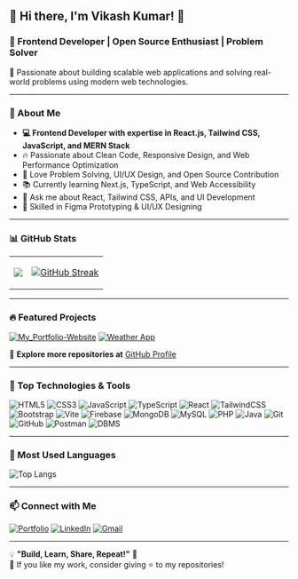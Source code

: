 ## **🌟 Hi there, I'm Vikash Kumar! 👋**
### 🚀 Frontend Developer | Open Source Enthusiast | Problem Solver  

📌 Passionate about building scalable web applications and solving real-world problems using modern web technologies.

---

### **📌 About Me**
- **💻 Frontend Developer with expertise in React.js, Tailwind CSS, JavaScript, and MERN Stack**  
- 🔥 Passionate about Clean Code, Responsive Design, and Web Performance Optimization  
- 🎯 Love Problem Solving, UI/UX Design, and Open Source Contribution  
- 📚 Currently learning Next.js, TypeScript, and Web Accessibility  
- 💬 Ask me about React, Tailwind CSS, APIs, and UI Development
- 🎨 Skilled in Figma Prototyping & UI/UX Designing  

---

### **📊 GitHub Stats**
<table>
<tr>
<td>
<img src="https://github-readme-stats.vercel.app/api?username=Vikashkrjsr15&show_icons=true&theme=tokyonight" />
</td>
<td>
<!-- <img src="https://streak-stats.demolab.com?user=Vikashkrjsr15&theme=tokyonight" alt="GitHub Streak" />-->

<a href="https://git.io/streak-stats"><img src="https://streak-stats.demolab.com?user=Vikashkrjsr15&theme=dark" alt="GitHub Streak" /></a>

<!--   [![GitHub Streak](https://streak-stats.demolab.com?user=Vikashkrjsr15&theme=)](https://git.io/streak-stats) -->

</td>
</tr>
</table>

---

### **🔥 Featured Projects**
[![My_Portfolio-Website](https://github-readme-stats.vercel.app/api/pin/?username=Vikashkrjsr15&repo=My_Portfolio&theme=tokyonight)](https://vikashkrjsr15.github.io/My_Portfolio/) 
[![Weather App](https://github-readme-stats.vercel.app/api/pin/?username=Vikashkrjsr15&repo=react-vite-weather-app&theme=tokyonight)](https://github.com/Vikashkrjsr15/react-vite-weather-app)

🔗 **Explore more repositories at** [GitHub Profile](https://github.com/Vikashkrjsr15?tab=repositories)

---

### **📌 Top Technologies & Tools**
![HTML5](https://img.shields.io/badge/HTML5-E34F26?style=for-the-badge&logo=html5&logoColor=white)
![CSS3](https://img.shields.io/badge/CSS3-1572B6?style=for-the-badge&logo=css3&logoColor=white)
![JavaScript](https://img.shields.io/badge/JavaScript-F7DF1E?style=for-the-badge&logo=javascript&logoColor=black)
![TypeScript](https://img.shields.io/badge/TypeScript-007ACC?style=for-the-badge&logo=typescript&logoColor=white)
![React](https://img.shields.io/badge/React-20232A?style=for-the-badge&logo=react&logoColor=61DAFB)
![TailwindCSS](https://img.shields.io/badge/Tailwind_CSS-38B2AC?style=for-the-badge&logo=tailwind-css&logoColor=white)
![Bootstrap](https://img.shields.io/badge/Bootstrap-563D7C?style=for-the-badge&logo=bootstrap&logoColor=white)
![Vite](https://img.shields.io/badge/Vite-646CFF?style=for-the-badge&logo=vite&logoColor=white)
![Firebase](https://img.shields.io/badge/Firebase-FFCA28?style=for-the-badge&logo=firebase&logoColor=black)
![MongoDB](https://img.shields.io/badge/MongoDB-47A248?style=for-the-badge&logo=mongodb&logoColor=white)
![MySQL](https://img.shields.io/badge/MySQL-4479A1?style=for-the-badge&logo=mysql&logoColor=white)
![PHP](https://img.shields.io/badge/PHP-777BB4?style=for-the-badge&logo=php&logoColor=white)
![Java](https://img.shields.io/badge/Java-ED8B00?style=for-the-badge&logo=java&logoColor=white)
![Git](https://img.shields.io/badge/Git-F05032?style=for-the-badge&logo=git&logoColor=white)
![GitHub](https://img.shields.io/badge/GitHub-181717?style=for-the-badge&logo=github&logoColor=white)
![Postman](https://img.shields.io/badge/Postman-FF6C37?style=for-the-badge&logo=postman&logoColor=white)
![DBMS](https://img.shields.io/badge/DBMS-003B57?style=for-the-badge&logo=databricks&logoColor=white)



---

### **🌟 Most Used Languages**
![Top Langs](https://github-readme-stats.vercel.app/api/top-langs/?username=Vikashkrjsr15&langs_count=10&layout=compact&theme=tokyonight)

---

### **📫 Connect with Me**
[![Portfolio](https://img.shields.io/badge/Portfolio-121013?style=for-the-badge&logo=githubpages&logoColor=white)](https://vikashkrjsr15.github.io/My_Portfolio/)
[![LinkedIn](https://img.shields.io/badge/LinkedIn-0A66C2?style=for-the-badge&logo=linkedin&logoColor=white)](https://www.linkedin.com/in/vikashjsr15)
[![Gmail](https://img.shields.io/badge/Gmail-EA4335?style=for-the-badge&logo=gmail&logoColor=white)](mailto:vikashkrjsr15@gmail.com)
<!--[![Twitter](https://img.shields.io/badge/Twitter-1DA1F2?style=for-the-badge&logo=twitter&logoColor=white)](https://twitter.com/)-->

---

💡 **"Build, Learn, Share, Repeat!"** 🚀  
💖 If you like my work, consider giving ⭐ to my repositories!
